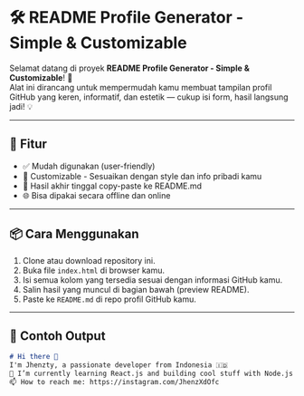 # 🛠️ README Profile Generator - Simple & Customizable

Selamat datang di proyek **README Profile Generator - Simple & Customizable**! 🎉  
Alat ini dirancang untuk mempermudah kamu membuat tampilan profil GitHub yang keren, informatif, dan estetik — cukup isi form, hasil langsung jadi! 💡

---

## 🚀 Fitur

- ✅ Mudah digunakan (user-friendly)
- 🎨 Customizable - Sesuaikan dengan style dan info pribadi kamu
- 📄 Hasil akhir tinggal copy-paste ke README.md
- 🌐 Bisa dipakai secara offline dan online

---

## 📦 Cara Menggunakan

1. Clone atau download repository ini.
2. Buka file `index.html` di browser kamu.
3. Isi semua kolom yang tersedia sesuai dengan informasi GitHub kamu.
4. Salin hasil yang muncul di bagian bawah (preview README).
5. Paste ke `README.md` di repo profil GitHub kamu.

---

## 🧩 Contoh Output

```md
# Hi there 👋
I'm Jhenzty, a passionate developer from Indonesia 🇮🇩  
🌱 I’m currently learning React.js and building cool stuff with Node.js  
📫 How to reach me: https://instagram.com/JhenzXdOfc

